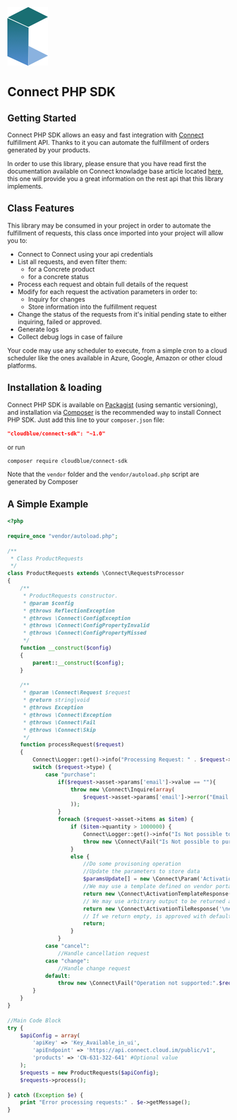 ![Connect PHP SDK](./assets/connect-logo.png)

# Connect PHP SDK

## Getting Started
Connect PHP SDK allows an easy and fast integration with [Connect](http://connect.cloud.im/) fulfillment API. Thanks to it you can automate the fulfillment of orders generated by your products.

In order to use this library, please ensure that you have read first the documentation available on Connect knowladge base article located [here](http://help.vendor.connect.cloud.im/support/solutions/articles/43000030735-fulfillment-management-module), this one will provide you a great information on the rest api that this library implements.

## Class Features

This library may be consumed in your project in order to automate the fulfillment of requests, this class once imported into your project will allow you to:

- Connect to Connect using your api credentials
- List all requests, and even filter them:
    - for a Concrete product
    - for a concrete status
- Process each request and obtain full details of the request
- Modify for each request the activation parameters in order to:
    - Inquiry for changes
    - Store information into the fulfillment request
- Change the status of the requests from it's initial pending state to either inquiring, failed or approved.
- Generate logs
- Collect debug logs in case of failure

Your code may use any scheduler to execute, from a simple cron to a cloud scheduler like the ones available in Azure, Google, Amazon or other cloud platforms.

## Installation & loading
Connect PHP SDK is available on [Packagist](https://packagist.org/packages/cloudblue/connect-sdk) (using semantic versioning), and installation via [Composer](https://getcomposer.org) is the recommended way to install Connect PHP SDK. Just add this line to your `composer.json` file:

```json
"cloudblue/connect-sdk": "~1.0"
```

or run

```sh
composer require cloudblue/connect-sdk
```

Note that the `vendor` folder and the `vendor/autoload.php` script are generated by Composer

## A Simple Example

```php
<?php

require_once "vendor/autoload.php";

/**
 * Class ProductRequests
 */
class ProductRequests extends \Connect\RequestsProcessor
{
    /**
     * ProductRequests constructor.
     * @param $config
     * @throws ReflectionException
     * @throws \Connect\ConfigException
     * @throws \Connect\ConfigPropertyInvalid
     * @throws \Connect\ConfigPropertyMissed
     */
    function __construct($config)
    {
        parent::__construct($config);
    }

    /**
     * @param \Connect\Request $request
     * @return string|void
     * @throws Exception
     * @throws \Connect\Exception
     * @throws \Connect\Fail
     * @throws \Connect\Skip
     */
    function processRequest($request)
    {
        Connect\Logger::get()->info("Processing Request: " . $request->id . " for asset: " . $request->asset->id);
        switch ($request->type) {
            case "purchase":
                if($request->asset->params['email']->value == ""){
                    throw new \Connect\Inquire(array(
                        $request->asset->params['email']->error("Email address has not been provided, please provide one")
                    ));
                }
                foreach ($request->asset->items as $item) {
                    if ($item->quantity > 1000000) {
                        Connect\Logger::get()->info("Is Not possible to purchase product " . $item->id . " more than 1000000 time, requested: " . $item->quantity);
                        throw new \Connect\Fail("Is Not possible to purchase product " . $item->id . " more than 1000000 time, requested: " . $item->quantity);
                    }
                    else {
                        //Do some provisoning operation
                        //Update the parameters to store data
                        $paramsUpdate[] = new \Connect\Param('ActivationKey', 'somevalue');
                        //We may use a template defined on vendor portal as activation response, this will be what customer sees on panel
                        return new \Connect\ActivationTemplateResponse("TL-497-535-242");
                        // We may use arbitrary output to be returned as approval, this will be seen on customer panel. Please see that output must be in markup format
                        return new \Connect\ActivationTileResponse('\n# Welcome to Fallball!\n\nYes, you decided to have an account in our amazing service!\n\n');
                        // If we return empty, is approved with default message
                        return;
                    }
                }
            case "cancel":
                //Handle cancellation request
            case "change":
                //Handle change request
            default:
                throw new \Connect\Fail("Operation not supported:".$request->type);
        }
    }
}

//Main Code Block
try {
    $apiConfig = array(
        'apiKey' => 'Key_Available_in_ui',
        'apiEndpoint' => 'https://api.connect.cloud.im/public/v1',
        'products' => 'CN-631-322-641' #Optional value
    );
    $requests = new ProductRequests($apiConfig);
    $requests->process();
    
} catch (Exception $e) {
    print "Error processing requests:" . $e->getMessage();
}
```
